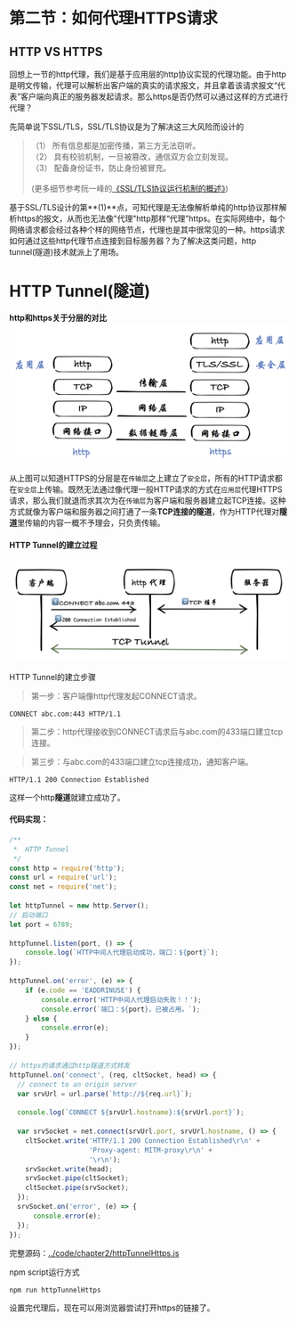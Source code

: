 # 第二节：如何代理HTTPS请求

HTTP VS HTTPS
-------
回想上一节的http代理，我们是基于应用层的http协议实现的代理功能。由于http是明文传输，代理可以解析出客户端的真实的请求报文，并且拿着该请求报文“代表”客户端向真正的服务器发起请求。那么https是否仍然可以通过这样的方式进行代理？

先简单说下SSL/TLS，SSL/TLS协议是为了解决这三大风险而设计的<br>
>（1） 所有信息都是加密传播，第三方无法窃听。<br>
>（2） 具有校验机制，一旦被篡改，通信双方会立刻发现。<br>
>（3） 配备身份证书，防止身份被冒充。<br>  
(更多细节参考阮一峰的[《SSL/TLS协议运行机制的概述》](http://www.ruanyifeng.com/blog/2014/02/ssl_tls.html))

基于SSL/TLS设计的第**(1)**点，可知代理是无法像解析单纯的http协议那样解析https的报文，从而也无法像"代理"http那样“代理”https。在实际网络中，每个网络请求都会经过各种个样的网络节点，代理也是其中很常见的一种。https请求如何通过这些http代理节点连接到目标服务器？为了解决这类问题，http tunnel(隧道)技术就派上了用场。


# HTTP Tunnel(隧道)
**http和https关于分层的对比**  
<img src="img/Chapter2/http-vs-https.png" width="650px">  

从上图可以知道HTTPS的分层是在`传输层`之上建立了`安全层`，所有的HTTP请求都在`安全层`上传输。既然无法通过像代理一般HTTP请求的方式在`应用层`代理HTTPS请求，那么我们就退而求其次为在`传输层`为客户端和服务器建立起TCP连接。这种方式就像为客户端和服务器之间打通了一条**TCP连接的隧道**，作为HTTP代理对**隧道**里传输的内容一概不予理会，只负责传输。

#### HTTP Tunnel的建立过程
<img src="img/Chapter2/httpTunnel.png" width="650px">  

HTTP Tunnel的建立步骤  
> 第一步：客户端像http代理发起CONNECT请求。
```
CONNECT abc.com:443 HTTP/1.1
```

> 第二步：http代理接收到CONNECT请求后与abc.com的433端口建立tcp连接。

> 第三步：与abc.com的433端口建立tcp连接成功，通知客户端。
```
HTTP/1.1 200 Connection Established
```

这样一个http**隧道**就建立成功了。

#### 代码实现：
```javascript
/**
 *  HTTP Tunnel
 */
const http = require('http');
const url = require('url');
const net = require('net');

let httpTunnel = new http.Server();
// 启动端口
let port = 6789;

httpTunnel.listen(port, () => {
    console.log(`HTTP中间人代理启动成功，端口：${port}`);
});

httpTunnel.on('error', (e) => {
    if (e.code == 'EADDRINUSE') {
        console.error('HTTP中间人代理启动失败！！');
        console.error(`端口：${port}，已被占用。`);
    } else {
        console.error(e);
    }
});

// https的请求通过http隧道方式转发
httpTunnel.on('connect', (req, cltSocket, head) => {
  // connect to an origin server
  var srvUrl = url.parse(`http://${req.url}`);

  console.log(`CONNECT ${srvUrl.hostname}:${srvUrl.port}`);

  var srvSocket = net.connect(srvUrl.port, srvUrl.hostname, () => {
    cltSocket.write('HTTP/1.1 200 Connection Established\r\n' +
                    'Proxy-agent: MITM-proxy\r\n' +
                    '\r\n');
    srvSocket.write(head);
    srvSocket.pipe(cltSocket);
    cltSocket.pipe(srvSocket);
  });
  srvSocket.on('error', (e) => {
      console.error(e);
  });
});
```
完整源码：[../code/chapter2/httpTunnelHttps.js](../code/chapter2/httpTunnelHttps.js)

npm script运行方式
```
npm run httpTunnelHttps
```

设置完代理后，现在可以用浏览器尝试打开https的链接了。
